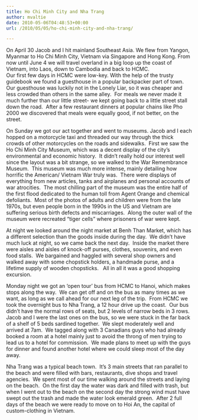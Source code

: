 ```yaml
---
title: Ho Chi Minh City and Nha Trang
author: mvaltie
date: 2010-05-06T04:48:53+00:00
url: /2010/05/05/ho-chi-minh-city-and-nha-trang/

---
```

On April 30 Jacob and I hit mainland Southeast Asia. We flew from Yangon, Myanmar to Ho Chi Minh City, Vietnam via Singapore and Hong Kong. From now until June 4 we will travel overland in a big loop up the coast of Vietnam, into Laos, down to Cambodia and back to HCMC.  
Our first few days in HCMC were low-key. With the help of the trusty guidebook we found a guesthouse in a popular backpacker part of town. Our guesthouse was luckily not in the Lonely Liar, so it was cheaper and less crowded than others in the same alley.  For meals we never made it much further than our little street- we kept going back to a little street stall down the road.  After a few restaurant dinners at popular chains like Pho 2000 we discovered that meals were equally good, if not better, on the street.

On Sunday we got our act together and went to museums. Jacob and I each hopped on a motorcycle taxi and threaded our way through the thick crowds of other motorcycles on the roads and sidewalks.  First we saw the Ho Chi Minh City Museum, which was a decent display of the city’s environmental and economic history.  It didn’t really hold our interest well since the layout was a bit strange, so we walked to the War Remembrance Museum.  This museum was much more intense, mainly detailing how horrific the American/ Vietnam War truly was.  There were displays of everything from new articles, tanks and airplanes and personal accounts of war atrocities.  The most chilling part of the museum was the entire half of the first flood dedicated to the human toll from Agent Orange and chemical defoliants.  Most of the photos of adults and children were from the late 1970s, but even people born in the 1990s in the US and Vietnam are suffering serious birth defects and miscarriages.  Along the outer wall of the museum were recreated “tiger cells” where prisoners of war were kept.

At night we looked around the night market at Benh Than Market, which has a different selection than the goods inside during the day.  We didn’t have much luck at night, so we came back the next day.  Inside the market there were aisles and aisles of knock-off purses, clothes, souvenirs, and even food stalls.  We bargained and haggled with several shop owners and walked away with some chopstick holders, a handmade purse, and a lifetime supply of wooden chopsticks.   All in all it was a good shopping excursion.

Monday night we got an ‘open tour’ bus from HCMC to Hanoi, which makes stops along the way.  We can get off and on the bus as many times as we want, as long as we call ahead for our next leg of the trip.  From HCMC we took the overnight bus to Nha Trang, a 12 hour drive up the coast.  Our bus didn’t have the normal rows of seats, but 2 levels of narrow beds in 3 rows.  Jacob and I were the last ones on the bus, so we were stuck in the far back of a shelf of 5 beds sardined together.  We slept moderately well and arrived at 7am.  We tagged along with 3 Canadians guys who had already booked a room at a hotel mainly just to avoid the throng of men trying to lead us to a hotel for commission.  We made plans to meet up with the guys for dinner and found another hotel where we could sleep most of the day away.

Nha Trang was a typical beach town.  It’s 3 main streets that ran parallel to the beach and were filled with bars, restaurants, dive shops and travel agencies.  We spent most of our time walking around the streets and laying on the beach.  On the first day the water was dark and filled with trash, but when I went out to the beach on the second day the strong wind must have swept out the trash and made the water look emerald green.  After 2 full days of the beach we were ready to move on to Hoi An, the capital of custom-clothing in Vietnam.
